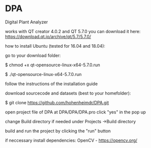# DPA
Digital Plant Analyzer


works with QT creator 4.0.2 and QT 5.7.0
you can download it here:
https://download.qt.io/archive/qt/5.7/5.7.0/

how to install Ubuntu (tested for 16.04 and 18.04):

go to your download folder:

$ chmod +x qt-opensource-linux-x64-5.7.0.run 

$ ./qt-opensource-linux-x64-5.7.0.run

follow the instructions of the installation guide

download sourcecode and datasets (best to your homefolder):

$ git clone https://github.com/hohenheimdr/DPA.git

open project file of DPA at
 DPA/DPA/DPA.pro
click "yes" in the pop up

change Build directory if needed under Projects ->Build directory

build and run the project by clicking the "run" button

if neccessary install dependencies: 
OpenCV - https://opencv.org/





